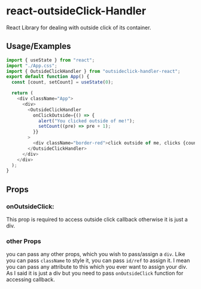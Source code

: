 
# react-outsideClick-Handler

React Library for dealing with outside click of its container.




## Usage/Examples

```javascript
import { useState } from "react";
import "./App.css";
import { OutsideClickHandler } from "outsideclick-handler-react";
export default function App() {
  const [count, setCount] = useState(0);

  return (
    <div className="App">
      <div>
        <OutsideClickHandler
          onClickOutside={() => {
            alert("You clicked outside of me!");
            setCount((pre) => pre + 1);
          }}
        >
          <div className="border-red">click outside of me, clicks {count}</div>
        </OutsideClickHandler>
      </div>
    </div>
  );
}
```



## Props

### onOutsideClick:
This prop is required to access outside click callback otherwise it is just a div.

### other Props
you can pass any other props, which you wish to pass/assign a `div`. 
Like you can pass `className` to style it, you can pass `id/ref` to assign it. I mean you can pass any attribute to this which you ever want to assign your div. As I said it is just a div but you need to pass `onOutsideClick` function for accessing callback.
